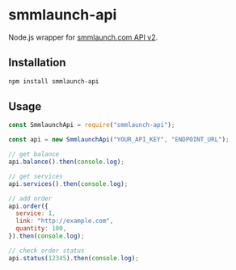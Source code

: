 # smmlaunch-api

Node.js wrapper for [smmlaunch.com API v2](https://smmlaunch.com).

## Installation

``` bash
npm install smmlaunch-api
```

## Usage

``` js
const SmmlaunchApi = require("smmlaunch-api");

const api = new SmmlaunchApi("YOUR_API_KEY", "ENDPOINT_URL");

// get balance
api.balance().then(console.log);

// get services
api.services().then(console.log);

// add order
api.order({
  service: 1,
  link: "http://example.com",
  quantity: 100,
}).then(console.log);

// check order status
api.status(12345).then(console.log);
```
